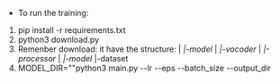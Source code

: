 + To run the training:
1. pip install -r requirements.txt
2. python3 download.py
3. Remenber download: it have the structure:
   |<folder>
   <space>*<space>|-model
   <space>*<space>|     <space>*<space>|-vocoder
   <space>*<space>|     <space>*<space>|-processor
   <space>*<space>|     <space>*<space>|-model
   <space>*<space>|-dataset
5. MODEL_DIR="<folder when running download.py>"python3 main.py --lr --eps --batch_size --output_dir
